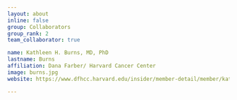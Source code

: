 ```yaml
---
layout: about
inline: false
group: Collaborators
group_rank: 2
team_collaborator: true

name: Kathleen H. Burns, MD, PhD
lastname: Burns
affiliation: Dana Farber/ Harvard Cancer Center
image: burns.jpg
website: https://www.dfhcc.harvard.edu/insider/member-detail/member/kathleen-h-burns-md-phd/

---
```

